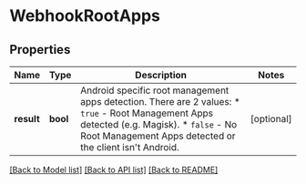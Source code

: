 # WebhookRootApps

## Properties
Name | Type | Description | Notes
------------ | ------------- | ------------- | -------------
**result** | **bool** | Android specific root management apps detection. There are 2 values:    * `true` - Root Management Apps detected (e.g. Magisk).   * `false` - No Root Management Apps detected or the client isn't Android.  | [optional] 

[[Back to Model list]](../README.md#documentation-for-models) [[Back to API list]](../README.md#documentation-for-api-endpoints) [[Back to README]](../README.md)

